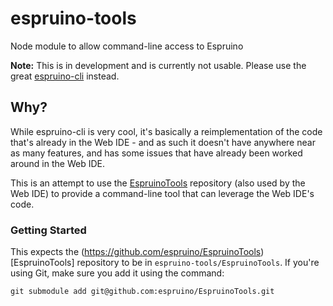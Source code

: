 espruino-tools
==============

Node module to allow command-line access to Espruino

**Note:** This is in development and is currently not usable. Please use the great [espruino-cli](https://www.npmjs.org/package/espruino-cli) instead.

Why?
----

While espruino-cli is very cool, it's basically a reimplementation of the code that's already in the Web IDE - and as such it doesn't have anywhere near as many features, and has some issues that have already been worked around in the Web IDE.

This is an attempt to use the [EspruinoTools](https://github.com/espruino/EspruinoTools) repository (also used by the Web IDE) to provide a command-line tool that can leverage the Web IDE's code.


### Getting Started

This expects the (https://github.com/espruino/EspruinoTools)[EspruinoTools] repository to be in `espruino-tools/EspruinoTools`. If you're using Git, make sure you add it using the command:

```
git submodule add git@github.com:espruino/EspruinoTools.git
```

